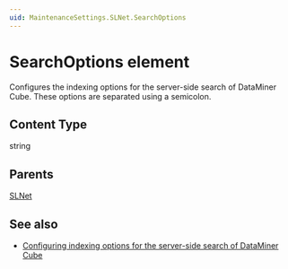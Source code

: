 ```yaml
---
uid: MaintenanceSettings.SLNet.SearchOptions
---
```


# SearchOptions element

Configures the indexing options for the server-side search of DataMiner Cube. These options are separated using a semicolon.

## Content Type

string

## Parents

[SLNet](xref:MaintenanceSettings.SLNet)

## See also

- [Configuring indexing options for the server-side search of DataMiner Cube](xref:Configuration_of_DataMiner_processes#configuring-indexing-options-for-the-server-side-search-of-dataminer-cube)
